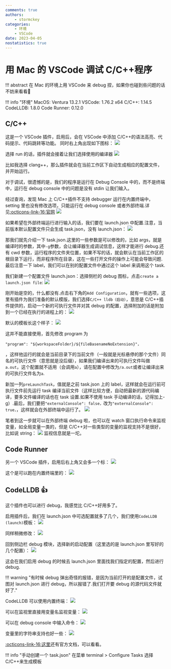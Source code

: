 ```yaml
---
comments: true
authors:
    - stormckey
categories:
    - 环境
    - VSCode
date: 2023-04-05
nostatistics: true
---
```

# 用 Mac 的 VSCode 调试 C/C++程序
!!! abstract
    在 Mac 的环境上用 VSCode 来 debug 捏，如果你也碰到些问题的话不妨来看看👀
<!-- more -->

!!! info "环境"
    MacOS: Ventura 13.2.1
    VSCode: 1.76.2 x64
    C/C++: 1.14.5
    CodeLLDB: 1.8.0
    Code Runner: 0.12.0

## C/C++

这是一个 VSCode 插件，启用后，会在 VSCode 中添加 C/C++的语法高亮、代码提示、代码跳转等功能。
同时右上角出现如下图标：
![](images/Mac_VSC_DEBUG/2023-04-05-23-25-33.png#pic)

选择 run 的话，插件就会接着让我们选择使用的编译器
![](images/Mac_VSC_DEBUG/2023-04-05-23-26-52.png#pic)

比如我选择 clang++，那么插件就会在当前工作区下自动生成相应的配置文件，并开始运行。

对于调试，很遗憾的是，我们的程序是运行在 Debug Console 中的，而不是终端中，运行在 debug console 中的问题是没有 stdin 让我们输入。

经过查询，发现 Mac 上 C/C++插件不支持 debugger 运行在内置终端中，setting 里也没有修改选项，只能运行在 debug console 或者外部终端.详见[:octicons-link-16:官网](https://code.visualstudio.com/docs/cpp/launch-json-reference)
![](images/Mac_VSC_DEBUG/2023-04-05-23-32-55.png#pic)


如果希望在外部终端运行进行输入的话，我们要在 launch.json 中配置.注意，当前版本默认配置文件只会生成 task.json，没有 launch.json：
![](images/Mac_VSC_DEBUG/2023-04-05-23-34-15.png#pic)

那我们就先介绍一下 task.json.这里的一些参数是可以修改的，比如 args，就是编译时的参数，其中`-g`参数，会让编译器生成调试信息，这样才能进行 debug.还有 cwd 参数，运行程序的文件夹位置，如果不写的话，就会默认在当前工作区的根目录下运行，而非程序所在目录，这在一些打开文件的操作上可能会导致问题.最后注意一下 label，我们可以在别的配置文件中通过这个 label 来调用这个 task.

我们新建一个配置文件 launch.json：选择侧栏的 debug 图标，点击`create a launch.json file`:
![](images/Mac_VSC_DEBUG/2023-04-05-23-38-02.png#pic)

刚开始是空的，什么都没有.点击右下角的`Add Configuration`，就有一些选项，这里有插件为我们准备的默认模版，我们选择`C/C++ lldb（启动）`，意思是 C/C++插件提供的，启动一个新的可执行文件并对其 debug 的配置，选择附加的话是附加到一个已经在执行的进程上的：
![](images/Mac_VSC_DEBUG/2023-04-05-23-39-19.png#pic)

默认的模板长这个样子：
![](images/Mac_VSC_DEBUG/2023-04-05-23-40-26.png#pic)

这并不能直接使用，首先修改 program 为
```
"program": "${workspaceFolder}/${fileBasenameNoExtension}"，
```
，这样他运行的就会是当前目录下的当前文件（一般就是光标悬停的那个文件）同名的可执行文件（意思就是没后缀），如果我们编译出来的可执行文件叫做`a.out`，这个配置就不适用（会调用`a`），请在配置中修改为`/a.out`或者让编译出来的可执行文件名为`a`.

新加一列`preLaunchTask`，值就是之前 task.json 上的 label，这样就会在运行前可执行文件前先运行 task 编译当前文件（这样比较方便，自动把最新的源代码编译，要多文件编译的话也在 task 设置.如果不使用 task 手动编译的话，记得加上-g）.最后，我们要把`"externalConsole": false，`改为`"externalConsole": true，`，这样就会在外部终端中运行了。
![](images/Mac_VSC_DEBUG/2023-04-05-23-45-03.png#pic)

笔者到这一步就可以在外部终端 debug 啦，也可以在 watch 窗口执行命令来监视变量，如全局变量一类的，但是 C/C++对一些类型的变量的监视支持不是很好，比如说 string：
![](images/Mac_VSC_DEBUG/2023-04-05-23-47-26.png#pic)
监视信息就是一坨。

## Code Runner

另一个 VSCode 插件，启用后右上角又会多一个标：
![](images/Mac_VSC_DEBUG/2023-04-05-23-49-08.png#pic)

这个是可以跑在内置终端里的：
![](images/Mac_VSC_DEBUG/2023-04-05-23-49-51.png#pic)

## CodeLLDB 👍

这个插件也可以进行 debug，我感觉比 C/C++好用多了。

启用插件后，我们在 launch.json 中可选配置就多了几个，我们使用`CodeLLDB (launch)`模板：
![](images/Mac_VSC_DEBUG/2023-04-05-23-51-28.png#pic)

同样稍微修改：
![](images/Mac_VSC_DEBUG/2023-04-05-23-52-33.png#pic)

回到侧边栏 debug 模块，选择新的启动配置（这里选的是 launch.json 里写好的几个配置）：
![](images/Mac_VSC_DEBUG/2023-04-05-23-53-05.png#pic)

这会在我们启用 debug 的时候去 launch.json 里面找我们指定的配置，然后进行 debug.

!!! warning "有时候 debug 弹出奇怪的报错，是因为当前打开的是配置文件，试图对 launch.json 进行 debug，所以报错了.我们打开要 debug 的源代码文件就好了."

CodeLLDB 可以使用内置终端：
![](images/Mac_VSC_DEBUG/2023-04-06-00-00-07.png#pic)

可以在监视里直接用变量名监视变量：
![](images/Mac_VSC_DEBUG/2023-04-06-00-00-37.png#pic)

可以在 debug console 中输入命令：
![](images/Mac_VSC_DEBUG/2023-04-06-00-01-06.png#pic)

变量里的字符串支持也好一些：
![](images/Mac_VSC_DEBUG/2023-04-06-00-01-51.png#pic)

[:octicons-link-16:这里](https://github.com/vadimcn/codelldb/blob/master/MANUAL.md)还有官方文档，可以看看。

!!! info "手动创建一个 task.json"
    在菜单 terminal > Configure Tasks 选择 C/C++来生成模板
